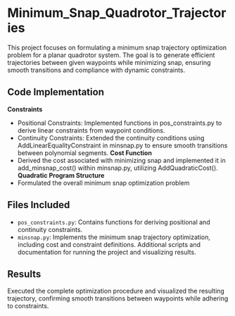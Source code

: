 # Minimum_Snap_Quadrotor_Trajectories
This project focuses on formulating a minimum snap trajectory optimization problem for a planar quadrotor system. The goal is to generate efficient trajectories between given waypoints while minimizing snap, ensuring smooth transitions and compliance with dynamic constraints.

## Code Implementation

**Constraints**
- Positional Constraints: Implemented functions in pos_constraints.py to derive linear constraints from waypoint conditions.
- Continuity Constraints: Extended the continuity conditions using AddLinearEqualityConstraint in minsnap.py to ensure smooth transitions between polynomial segments.
**Cost Function**
- Derived the cost associated with minimizing snap and implemented it in add_minsnap_cost() within minsnap.py, utilizing AddQuadraticCost().
**Quadratic Program Structure**
- Formulated the overall minimum snap optimization problem

## Files Included
- `pos_constraints.py`: Contains functions for deriving positional and continuity constraints.
- `minsnap.py`: Implements the minimum snap trajectory optimization, including cost and constraint definitions.
Additional scripts and documentation for running the project and visualizing results.
 
## Results
Executed the complete optimization procedure and visualized the resulting trajectory, confirming smooth transitions between waypoints while adhering to constraints.

